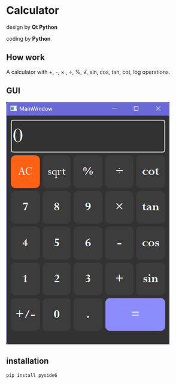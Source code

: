 # Calculator

design by **Qt Python**

coding by **Python**

## How work

A calculator with +, -, × , ÷, %, √, sin, cos, tan, cot, log operations.

## GUI

![GUI](calculator_GUI.png)

## installation

```
pip install pyside6
```
